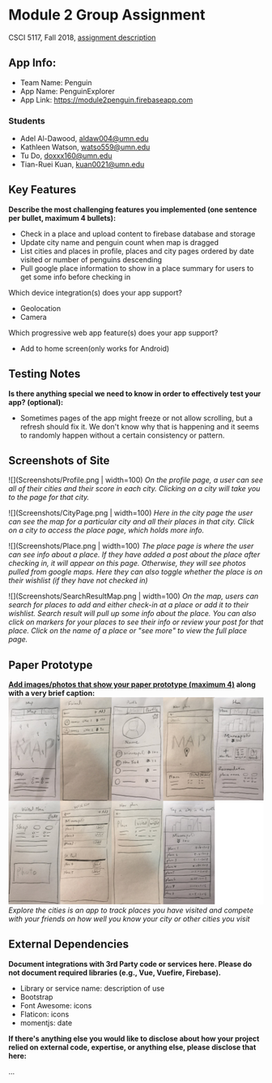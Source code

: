 # Module 2 Group Assignment

CSCI 5117, Fall 2018, [assignment description](https://docs.google.com/document/d/1NN_rCSks6TT1TS7TaVXFsRIBCYeqs5MUa4ijEN-Vhoo/edit)

## App Info:

* Team Name: Penguin
* App Name: PenguinExplorer
* App Link: <https://module2penguin.firebaseapp.com>

### Students

* Adel Al-Dawood, aldaw004@umn.edu
* Kathleen Watson, watso559@umn.edu
* Tu Do, doxxx160@umn.edu
* Tian-Ruei Kuan, kuan0021@umn.edu


## Key Features

**Describe the most challenging features you implemented
(one sentence per bullet, maximum 4 bullets):**

* Check in a place and upload content to firebase database and storage
* Update city name and penguin count when map is dragged
* List cities and places in profile, places and city pages ordered by date visited or number of penguins descending
* Pull google place information to show in a place summary for users to get some info before checking in

Which device integration(s) does your app support?

* Geolocation
* Camera

Which progressive web app feature(s) does your app support?

* Add to home screen(only works for Android)


## Testing Notes

**Is there anything special we need to know in order to effectively test your app? (optional):**

* Sometimes pages of the app might freeze or not allow scrolling, but a refresh should fix it. We don't know why that is happening and it seems to randomly happen without a certain consistency or pattern.


## Screenshots of Site


![](Screenshots/Profile.png | width=100)
*On the profile page, a user can see all of their cities and their score in each city.  Clicking on a city will take you to the page for that city.*

![](Screenshots/CityPage.png | width=100)
*Here in the city page the user can see the map for a particular city and all their places in that city.  Click on a city to access the place page, which holds more info.*

![](Screenshots/Place.png | width=100)
*The place page is where the user can see info about a place.  If they have added a post about the place after checking in, it will appear on this page.  Otherwise, they will see photos pulled from google maps.  Here they can also toggle whether the place is on their wishlist (if they have not checked in)*

![](Screenshots/SearchResultMap.png | width=100)
*On the map, users can search for places to add and either check-in at a place or add it to their wishlist.  Search result will pull up some info about the place.  You can also click on markers for your places to see their info or review your post for that place.  Click on the name of a place or "see more" to view the full place page.*



## Paper Prototype

**[Add images/photos that show your paper prototype (maximum 4)](https://stackoverflow.com/questions/10189356/how-to-add-screenshot-to-readmes-in-github-repository) along with a very brief caption:**
![](paper-prototype/paper-prototype.jpg?raw=true)
*Explore the cities is an app to track places you have visited and compete with your friends on how well you know your city or other cities you visit*


## External Dependencies

**Document integrations with 3rd Party code or services here.
Please do not document required libraries (e.g., Vue, Vuefire, Firebase).**

* Library or service name: description of use
* Bootstrap
* Font Awesome: icons
* Flaticon: icons
* momentjs: date

**If there's anything else you would like to disclose about how your project
relied on external code, expertise, or anything else, please disclose that
here:**

...
